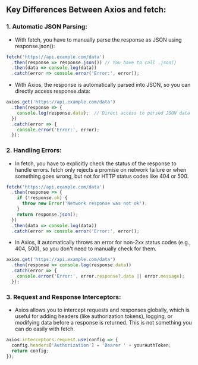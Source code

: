 ## Key Differences Between Axios and fetch:

### 1. Automatic JSON Parsing:

- With fetch, you have to manually parse the response as JSON using response.json():

```javascript
fetch('https://api.example.com/data')
  .then(response => response.json()) // You have to call .json()
  .then(data => console.log(data))
  .catch(error => console.error('Error:', error));
```

- With Axios, the response is automatically parsed into JSON, so you can directly access response.data:

```javascript
axios.get('https://api.example.com/data')
  .then(response => {
    console.log(response.data);  // Direct access to parsed JSON data
  })
  .catch(error => {
    console.error('Error:', error);
  });
```


### 2. Handling Errors:

- In fetch, you have to explicitly check the status of the response to handle errors. fetch only rejects a promise on network failure or when something goes wrong, but not for HTTP status codes like 404 or 500.

```javascript
fetch('https://api.example.com/data')
  .then(response => {
    if (!response.ok) {
      throw new Error('Network response was not ok');
    }
    return response.json();
  })
  .then(data => console.log(data))
  .catch(error => console.error('Error:', error));
```

- In Axios, it automatically throws an error for non-2xx status codes (e.g., 404, 500), so you don't need to manually check for them.

```javascript
axios.get('https://api.example.com/data')
  .then(response => console.log(response.data))
  .catch(error => {
    console.error('Error:', error.response?.data || error.message);
  });
```

### 3. Request and Response Interceptors:

- Axios allows you to intercept requests and responses globally, which is useful for adding headers (like authorization tokens), logging, or modifying data before a response is returned. This is not something you can do easily with fetch.

```javascript
axios.interceptors.request.use(config => {
  config.headers['Authorization'] = 'Bearer ' + yourAuthToken;
  return config;
});
```

